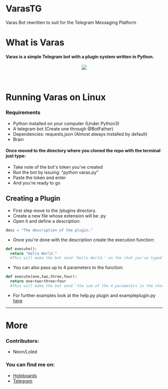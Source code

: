 # VarasTG
Varas Bot rewritten to suit for the Telegram Messaging Platform

# What is  Varas

#### Varas is a simple Telegram bot with a plugin system written in Python.

<p align="center"><img src="http://i.imgur.com/jvQrRAK.png" /></p><br>

# Running Varas on Linux

### Requirements 

* Python installed on your computer (Under Python3)
* A telegram bot (Create one through @BotFather)
* Dependencies: requests,json (Almost always installed by default)
* Brain

#### Once moved to the directory where you cloned the repo with the terminal just type:
* Take note of the bot's token you've created
* Run the bot by issuing: "python varas.py"
* Paste the token and enter
* And you're ready to go

## Creating a Plugin

* First step move to the /plugins directory.
* Create a new file whose extension will be .py
* Open it and define a description:
```python
desc = "The description of the plugin."
```
* Once you're done with the description create the execution function:
```python
def execute():
  return "Hello World."
  #This will make the bot send 'Hello World.' on the chat you've typed the command.
```
* You can also pass up to 4 parameters to the function:
```python
def execute(one,two,three,four):
  return one+two+three+four
  #This will make the bot send 'the sum of the 4 parameters in the chat you've typed the command
```

* For further examples look at the help.py plugin and exampleplugin.py [here](https://github.com/GooogIe/Varas/tree/master/Plugins)

***
# More #

### Contributors:

* Neon/Loled

### You can find me on:

* [Holeboards](http://www.holeboards.eu/User-u0qq%C9%90H)
* [Telegram](http://www.telegram.me/elgoog)
